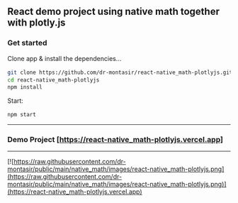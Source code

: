 ## React demo project using native math together with plotly.js

### Get started

Clone app & install the dependencies...

```bash
git clone https://github.com/dr-montasir/react-native_math-plotlyjs.git
cd react-native_math-plotlyjs
npm install
```

Start:

```bash
npm start
```

---

### Demo Project [https://react-native_math-plotlyjs.vercel.app]

---

[![https://raw.githubusercontent.com/dr-montasir/public/main/native_math/images/react-native_math-plotlyjs.png](https://raw.githubusercontent.com/dr-montasir/public/main/native_math/images/react-native_math-plotlyjs.png)](https://react-native_math-plotlyjs.vercel.app)
